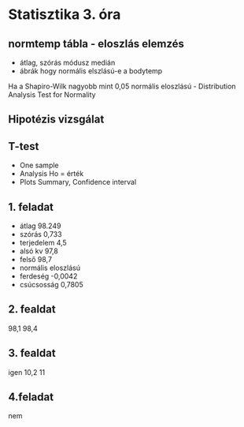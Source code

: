 # Statisztika 3. óra 

## normtemp tábla - eloszlás elemzés 

- átlag, szórás módusz medián 
- ábrák hogy normális elszlású-e a bodytemp

Ha a Shapiro-Wilk nagyobb mint 0,05 normális eloszlású - Distribution Analysis Test for Normality

## Hipotézis vizsgálat 

## T-test 
- One sample
- Analysis Ho = érték
- Plots Summary, Confidence interval

## 1. feladat 

- átlag 98.249 
- szórás 0,733
- terjedelem 4,5 
- alsó kv 97,8 
- felső 98,7 
- normális eloszlású 
- ferdeség -0,0042 
- csúcsosság 0,7805 

## 2. fealdat 
98,1 98,4 

## 3. fealdat
igen 
10,2  11

## 4.feladat 
nem

